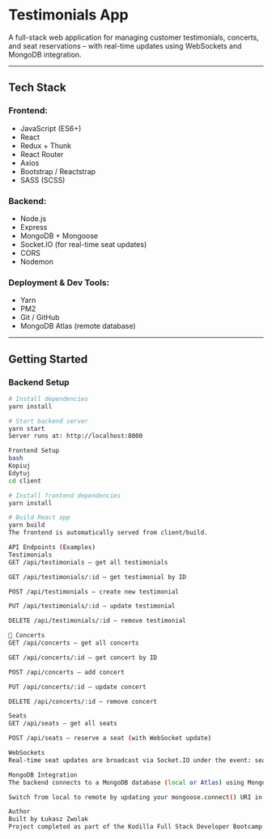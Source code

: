 # Testimonials App

A full-stack web application for managing customer testimonials, concerts, and seat reservations – with real-time updates using WebSockets and MongoDB integration.

---

## Tech Stack

### Frontend:

- JavaScript (ES6+)
- React
- Redux + Thunk
- React Router
- Axios
- Bootstrap / Reactstrap
- SASS (SCSS)

### Backend:

- Node.js
- Express
- MongoDB + Mongoose
- Socket.IO (for real-time seat updates)
- CORS
- Nodemon

### Deployment & Dev Tools:

- Yarn
- PM2
- Git / GitHub
- MongoDB Atlas (remote database)

---

## Getting Started

### Backend Setup

```bash
# Install dependencies
yarn install

# Start backend server
yarn start
Server runs at: http://localhost:8000

Frontend Setup
bash
Kopiuj
Edytuj
cd client

# Install frontend dependencies
yarn install

# Build React app
yarn build
The frontend is automatically served from client/build.

API Endpoints (Examples)
Testimonials
GET /api/testimonials – get all testimonials

GET /api/testimonials/:id – get testimonial by ID

POST /api/testimonials – create new testimonial

PUT /api/testimonials/:id – update testimonial

DELETE /api/testimonials/:id – remove testimonial

🎵 Concerts
GET /api/concerts – get all concerts

GET /api/concerts/:id – get concert by ID

POST /api/concerts – add concert

PUT /api/concerts/:id – update concert

DELETE /api/concerts/:id – remove concert

Seats
GET /api/seats – get all seats

POST /api/seats – reserve a seat (with WebSocket update)

WebSockets
Real-time seat updates are broadcast via Socket.IO under the event: seatsUpdated.

MongoDB Integration
The backend connects to a MongoDB database (local or Atlas) using Mongoose.

Switch from local to remote by updating your mongoose.connect() URI in server.js.

Author
Built by Łukasz Zwolak
Project completed as part of the Kodilla Full Stack Developer Bootcamp.
```
